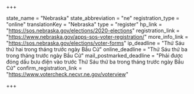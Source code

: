 +++

state_name = "Nebraska"
state_abbreviation = "ne"
registration_type = "online"
translationKey = "Nebraska"
type = "register"
hp_link = "https://sos.nebraska.gov/elections/2020-elections"
registration_link = "https://www.nebraska.gov/apps-sos-voter-registration/"
more_info_link = "https://sos.nebraska.gov/elections/voter-forms"
ip_deadline = "Thứ Sáu thứ hai trong tháng trước ngày Bầu Cử"
online_deadline = "Thứ Sáu thứ ba trong tháng trước ngày Bầu Cử"
mail_postmarked_deadline = "Phải được đóng dấu bưu điện vào trước Thứ Sáu thứ ba trong tháng trước ngày Bầu Cử"
confirm_registration_link = "https://www.votercheck.necvr.ne.gov/voterview"

+++